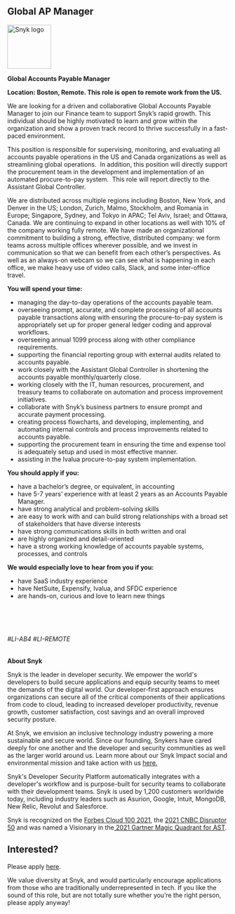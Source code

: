 Global AP Manager
---

<img src="https://res.cloudinary.com/snyk/image/upload/v1537345894/press-kit/brand/logo-black.png" width="100" alt="Snyk logo" />

<p><strong>Global Accounts Payable Manager</strong></p>
<p><strong>Location: Boston, Remote. This role is open to remote work from the US.</strong></p>
<p><span style="font-weight: 400;">We are looking for a driven and collaborative Global Accounts Payable Manager to join our Finance team to support Snyk’s rapid growth. This individual should be highly motivated to learn and grow within the organization and show a proven track record to thrive successfully in a fast-paced environment.&nbsp;</span></p>
<p><span style="font-weight: 400;">This position is responsible for supervising, monitoring, and evaluating all accounts payable operations in the US and Canada organizations as well as streamlining global operations.&nbsp; In addition, this position will directly support the procurement team in the development and implementation of an automated procure-to-pay system.&nbsp; This role will report directly to the Assistant Global Controller.</span></p>
<p><span style="font-weight: 400;">We are distributed across multiple regions including Boston, New York, and Denver in the US; London, Zurich, Malmo, Stockholm, and Romania in Europe; Singapore, Sydney, and Tokyo in APAC; Tel Aviv, Israel; and Ottawa, Canada. We are continuing to expand in other locations as well with 10% of the company working fully remote. We have made an organizational commitment to building a strong, effective, distributed company: we form teams across multiple offices wherever possible, and we invest in communication so that we can benefit from each other’s perspectives. As well as an always-on webcam so we can see what is happening in each office, we make heavy use of video calls, Slack, and some inter-office travel.</span></p>
<p><strong>You will spend your time:</strong></p>
<ul>
<li style="font-weight: 400;"><span style="font-weight: 400;">managing the day-to-day operations of the accounts payable team.</span></li>
<li style="font-weight: 400;"><span style="font-weight: 400;">overseeing prompt, accurate, and complete processing of all accounts payable transactions along with ensuring the procure-to-pay system is appropriately set up for proper general ledger coding and approval workflows.</span></li>
<li style="font-weight: 400;"><span style="font-weight: 400;">overseeing annual 1099 process along with other compliance requirements.</span></li>
<li style="font-weight: 400;"><span style="font-weight: 400;">supporting the financial reporting group with external audits related to accounts payable.</span></li>
<li style="font-weight: 400;"><span style="font-weight: 400;">work closely with the Assistant Global Controller in shortening the accounts payable monthly/quarterly close.&nbsp;</span></li>
<li style="font-weight: 400;"><span style="font-weight: 400;">working closely with the IT, human resources, procurement, and treasury teams to collaborate on automation and process improvement initiatives.</span></li>
<li style="font-weight: 400;"><span style="font-weight: 400;">collaborate with Snyk’s business partners to ensure prompt and accurate payment processing.</span></li>
<li style="font-weight: 400;"><span style="font-weight: 400;">creating process flowcharts, and developing, implementing, and automating internal controls and process improvements related to accounts payable.&nbsp;</span></li>
<li style="font-weight: 400;"><span style="font-weight: 400;">supporting the procurement team in ensuring the time and expense tool is adequately setup and used in most effective manner.</span></li>
<li style="font-weight: 400;"><span style="font-weight: 400;">assisting in the Ivalua procure-to-pay system implementation.</span></li>
</ul>
<p><strong>You should apply if you:</strong></p>
<ul>
<li style="font-weight: 400;"><span style="font-weight: 400;">have a bachelor’s degree, or equivalent, in accounting</span></li>
<li style="font-weight: 400;"><span style="font-weight: 400;">have 5-7 years’ experience with at least 2 years as an Accounts Payable Manager.</span></li>
<li style="font-weight: 400;"><span style="font-weight: 400;">have strong analytical and problem-solving skills</span></li>
<li style="font-weight: 400;"><span style="font-weight: 400;">are easy to work with and can build strong relationships with a broad set of stakeholders that have diverse interests</span></li>
<li style="font-weight: 400;"><span style="font-weight: 400;">have strong communications skills in both written and oral&nbsp;</span></li>
<li style="font-weight: 400;"><span style="font-weight: 400;">are highly organized and detail-oriented&nbsp;</span></li>
<li style="font-weight: 400;"><span style="font-weight: 400;">have a strong working knowledge of accounts payable systems, processes, and controls</span></li>
</ul>
<p><strong>We would especially love to hear from you if you:</strong></p>
<ul>
<li style="font-weight: 400;"><span style="font-weight: 400;">have SaaS industry experience</span></li>
<li style="font-weight: 400;"><span style="font-weight: 400;">have NetSuite, Expensify, Ivalua, and SFDC experience</span></li>
<li style="font-weight: 400;"><span style="font-weight: 400;">are hands-on, curious and love to learn new things</span></li>
</ul>
<p>&nbsp;</p>
<p>&nbsp;</p>
<h6><span style="font-weight: 400;">#LI-AB4 #LI-REMOTE</span></h6><div class="content-conclusion"><p><strong>About Snyk</strong></p>
<p><span style="font-weight: 400;">Snyk is the leader in developer security. We empower the world's developers to build secure applications and equip security teams to meet the demands of the digital world. Our developer-first approach ensures organizations can secure all of the critical components of their applications from code to cloud, leading to increased developer productivity, revenue growth, customer satisfaction, cost savings and an overall improved security posture.&nbsp;</span></p>
<p><span style="font-weight: 400;">At Snyk, we envision an inclusive technology industry powering a more sustainable and secure world.</span> <span style="font-weight: 400;">Since our founding, Snykers have cared deeply for one another and the developer and security communities as well as the larger world around us. Learn more about our Snyk Impact social and environmental mission and take action with us </span><a href="https://snyk.io/about/snyk-impact/"><span style="font-weight: 400;">here.</span></a></p>
<p><span style="font-weight: 400;">Snyk's Developer Security Platform automatically integrates with a developer's workflow and is purpose-built for security teams to collaborate with their development teams. Snyk is used by 1,200 customers worldwide today, including industry leaders such as Asurion, Google, Intuit, MongoDB, New Relic, Revolut and Salesforce.</span></p>
<p><span style="font-weight: 400;">Snyk is recognized on the </span><a href="https://www.forbes.com/cloud100/#6f24b5ba5f94"><span style="font-weight: 400;">Forbes Cloud 100 2021</span></a><span style="font-weight: 400;">, the </span><a href="https://www.cnbc.com/2021/05/25/these-are-the-2021-cnbc-disruptor-50-companies.html"><span style="font-weight: 400;">2021 CNBC Disruptor 50</span></a><span style="font-weight: 400;"> and was named a Visionary in the</span><a href="https://snyk.io/blog/snyk-visionary-2021-gartner-magic-quadrant-for-ast/"><span style="font-weight: 400;"> 2021 Gartner Magic Quadrant for AST</span></a><span style="font-weight: 400;">.</span></p></div>

Interested?
---

Please apply [here](https://boards.greenhouse.io/snyk/jobs/5889187002#app).

We value diversity at Snyk, and would particularly encourage applications from those who are traditionally underrepresented in tech.
If you like the sound of this role, but are not totally sure whether you’re the right person, please apply anyway!

